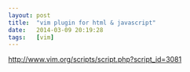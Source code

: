 ```yaml
---
layout: post
title:  "vim plugin for html & javascript"
date:   2014-03-09 20:19:28
tags:   [vim]
---
```


http://www.vim.org/scripts/script.php?script_id=3081